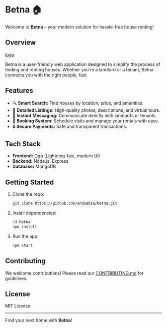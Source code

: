 # Betna 🏠

Welcome to **Betna** – your modern solution for hassle-free house renting!

## Overview

[logo](frontend/public/logo.png)

Betna is a user-friendly web application designed to simplify the process of finding and renting houses. Whether you're a landlord or a tenant, Betna connects you with the right people, fast.

## Features

- 🔍 **Smart Search:** Find houses by location, price, and amenities.
- 🏡 **Detailed Listings:** High-quality photos, descriptions, and virtual tours.
- 💬 **Instant Messaging:** Communicate directly with landlords or tenants.
- 📅 **Booking System:** Schedule visits and manage your rentals with ease.
- 🔒 **Secure Payments:** Safe and transparent transactions.

## Tech Stack

- **Frontend:** [Ogo](https://ogo.dev) (Lightning-fast, modern UI)
- **Backend:** Node.js, Express
- **Database:** MongoDB

## Getting Started

1. Clone the repo:
    ```bash
    git clone https://github.com/andoabza/betna.git
    ```
2. Install dependencies:
    ```bash
    cd betna
    npm install
    ```
3. Run the app:
    ```bash
    npm start
    ```

## Contributing

We welcome contributions! Please read our [CONTRIBUTING.md](CONTRIBUTING.md) for guidelines.

## License

MIT License

---

Find your next home with **Betna**!
